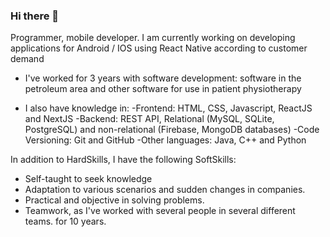 ### Hi there 👋

Programmer, mobile developer. I am currently working on developing applications for Android / IOS using React Native according to customer demand

- I've worked for 3 years with software development: software in the petroleum area and other software for use in patient physiotherapy

- I also have knowledge in:
 -Frontend: HTML, CSS, Javascript, ReactJS and NextJS
 -Backend: REST API, Relational (MySQL, SQLite, PostgreSQL) and non-relational (Firebase, MongoDB databases)
 -Code Versioning: Git and GitHub
 -Other languages: Java, C++ and Python

In addition to HardSkills, I have the following SoftSkills:
 - Self-taught to seek knowledge
 - Adaptation to various scenarios and sudden changes in companies.
 - Practical and objective in solving problems.
 - Teamwork, as I've worked with several people in several different teams. for 10 years.



